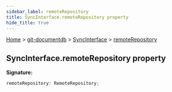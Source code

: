 ```yaml
---
sidebar_label: remoteRepository
title: SyncInterface.remoteRepository property
hide_title: true
---
```


[Home](./index.md) &gt; [git-documentdb](./git-documentdb.md) &gt; [SyncInterface](./git-documentdb.syncinterface.md) &gt; [remoteRepository](./git-documentdb.syncinterface.remoterepository.md)

## SyncInterface.remoteRepository property

<b>Signature:</b>

```typescript
remoteRepository: RemoteRepository;
```
